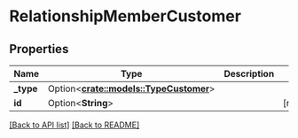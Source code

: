# RelationshipMemberCustomer

## Properties

Name | Type | Description | Notes
------------ | ------------- | ------------- | -------------
**_type** | Option<[**crate::models::TypeCustomer**](TypeCustomer.md)> |  | 
**id** | Option<**String**> |  | [readonly]

[[Back to API list]](../README.md#documentation-for-api-endpoints) [[Back to README]](../README.md)


